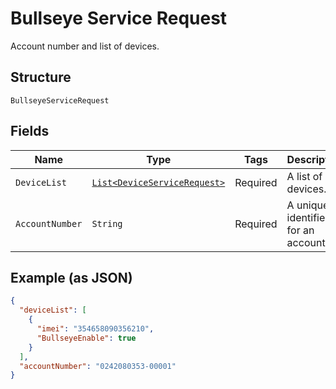 
# Bullseye Service Request

Account number and list of devices.

## Structure

`BullseyeServiceRequest`

## Fields

| Name | Type | Tags | Description | Getter | Setter |
|  --- | --- | --- | --- | --- | --- |
| `DeviceList` | [`List<DeviceServiceRequest>`](../../doc/models/device-service-request.md) | Required | A list of devices. | List<DeviceServiceRequest> getDeviceList() | setDeviceList(List<DeviceServiceRequest> deviceList) |
| `AccountNumber` | `String` | Required | A unique identifier for an account. | String getAccountNumber() | setAccountNumber(String accountNumber) |

## Example (as JSON)

```json
{
  "deviceList": [
    {
      "imei": "354658090356210",
      "BullseyeEnable": true
    }
  ],
  "accountNumber": "0242080353-00001"
}
```

